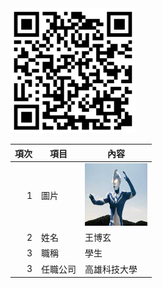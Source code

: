 <img src="QRCODE.png" width="200" Height="200" />

| 項次 | 項目 | 內容 |
|----:|------|------|
|1 | 圖片 | <img src="EGGG.jfif" width="100" Height="100" />|
|2 | 姓名 | 王博玄 |
|3 | 職稱 | 學生 |
|3 | 任職公司 | 高雄科技大學 |
